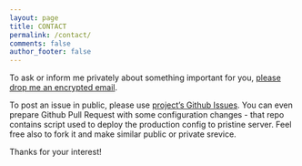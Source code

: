 ```yaml
---
layout: page
title: CONTACT
permalink: /contact/
comments: false
author_footer: false
---
```


To ask or inform me privately about something important for you, [please drop me an encrypted email](https://encrypt.to/0xD56A7CD0C6FCDB11).

To post an issue in public, please use [project’s Github Issues](https://github.com/decent-im/decent.im/issues). You can even prepare Github Pull Request with some configuration changes - that repo contains script used to deploy the production config to pristine server. Feel free also to fork it and make similar public or private srevice.

Thanks for your interest!
